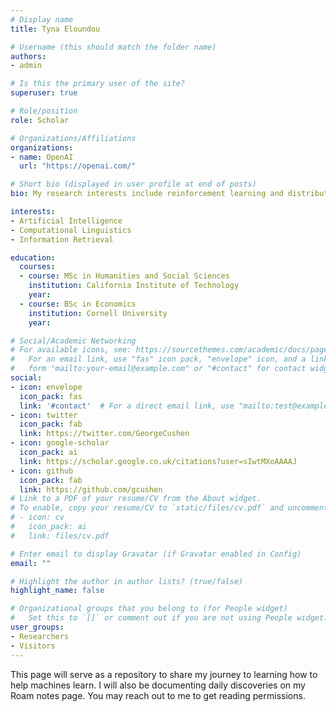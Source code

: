 ```yaml
---
# Display name
title: Tyna Eloundou

# Username (this should match the folder name)
authors:
- admin

# Is this the primary user of the site?
superuser: true

# Role/position
role: Scholar

# Organizations/Affiliations
organizations:
- name: OpenAI
  url: "https://openai.com/"

# Short bio (displayed in user profile at end of posts)
bio: My research interests include reinforcement learning and distributed systems.

interests:
- Artificial Intelligence
- Computational Linguistics
- Information Retrieval

education:
  courses:
  - course: MSc in Humanities and Social Sciences
    institution: California Institute of Technology
    year: 
  - course: BSc in Economics
    institution: Cornell University
    year: 

# Social/Academic Networking
# For available icons, see: https://sourcethemes.com/academic/docs/page-builder/#icons
#   For an email link, use "fas" icon pack, "envelope" icon, and a link in the
#   form "mailto:your-email@example.com" or "#contact" for contact widget.
social:
- icon: envelope
  icon_pack: fas
  link: '#contact'  # For a direct email link, use "mailto:test@example.org".
- icon: twitter
  icon_pack: fab
  link: https://twitter.com/GeorgeCushen
- icon: google-scholar
  icon_pack: ai
  link: https://scholar.google.co.uk/citations?user=sIwtMXoAAAAJ
- icon: github
  icon_pack: fab
  link: https://github.com/gcushen
# Link to a PDF of your resume/CV from the About widget.
# To enable, copy your resume/CV to `static/files/cv.pdf` and uncomment the lines below.
# - icon: cv
#   icon_pack: ai
#   link: files/cv.pdf

# Enter email to display Gravatar (if Gravatar enabled in Config)
email: ""

# Highlight the author in author lists? (true/false)
highlight_name: false

# Organizational groups that you belong to (for People widget)
#   Set this to `[]` or comment out if you are not using People widget.
user_groups:
- Researchers
- Visitors
---
```


This page will serve as a repository to share my journey to learning how to help machines learn. I will also be documenting daily discoveries on my Roam notes page. You may reach out to me to get reading permissions. 

